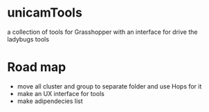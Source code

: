# unicamTools
a collection of tools for Grasshopper with an interface for drive the ladybugs tools

# Road map
- move all cluster and group to separate folder and use Hops for it
- make an UX interface for tools
- make adipendecies list
